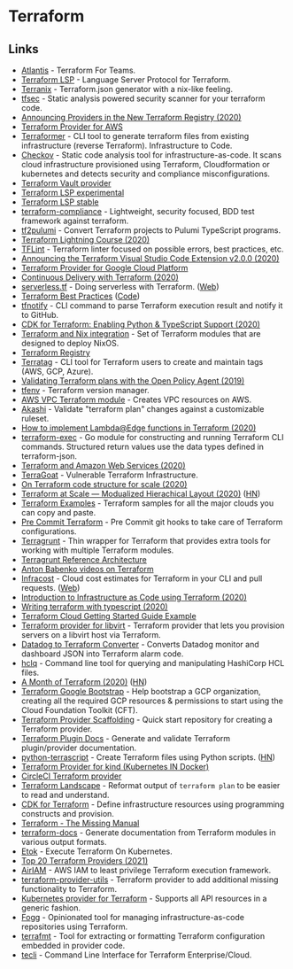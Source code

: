 # Terraform

## Links

* [Atlantis](https://github.com/runatlantis/atlantis) - Terraform For Teams.
* [Terraform LSP](https://github.com/juliosueiras/terraform-lsp) - Language Server Protocol for Terraform.
* [Terranix](https://github.com/mrVanDalo/terranix) - Terraform.json generator with a nix-like feeling.
* [tfsec](https://github.com/liamg/tfsec) - Static analysis powered security scanner for your terraform code.
* [Announcing Providers in the New Terraform Registry \(2020\)](https://www.hashicorp.com/blog/announcing-providers-in-the-new-terraform-registry/)
* [Terraform Provider for AWS](https://github.com/terraform-providers/terraform-provider-aws)
* [Terraformer](https://github.com/GoogleCloudPlatform/terraformer) - CLI tool to generate terraform files from existing infrastructure \(reverse Terraform\). Infrastructure to Code.
* [Checkov](https://github.com/bridgecrewio/checkov) - Static code analysis tool for infrastructure-as-code. It scans cloud infrastructure provisioned using Terraform, Cloudformation or kubernetes and detects security and compliance misconfigurations.
* [Terraform Vault provider](https://github.com/terraform-providers/terraform-provider-vault)
* [Terraform LSP experimental](https://github.com/juliosueiras/terraform-lsp)
* [Terraform LSP stable](https://github.com/hashicorp/terraform-ls)
* [terraform-compliance](https://github.com/eerkunt/terraform-compliance) - Lightweight, security focused, BDD test framework against terraform.
* [tf2pulumi](https://github.com/pulumi/tf2pulumi) - Convert Terraform projects to Pulumi TypeScript programs.
* [Terraform Lightning Course \(2020\)](https://www.youtube.com/playlist?list=PLozcbFx8FoPHM7n2DGLa6G8ZwtWFsVZsP)
* [TFLint](https://github.com/terraform-linters/tflint) - Terraform linter focused on possible errors, best practices, etc.
* [Announcing the Terraform Visual Studio Code Extension v2.0.0 \(2020\)](https://www.hashicorp.com/blog/announcing-the-terraform-visual-studio-code-extension-v2-0-0/)
* [Terraform Provider for Google Cloud Platform](https://github.com/terraform-providers/terraform-provider-google)
* [Continuous Delivery with Terraform \(2020\)](https://theconsultingcto.com/posts/continuous-delivery-with-terraform/)
* [serverless.tf](https://github.com/antonbabenko/serverless.tf) - Doing serverless with Terraform. \([Web](https://serverless.tf/)\)
* [Terraform Best Practices](https://www.terraform-best-practices.com/) \([Code](https://github.com/antonbabenko/terraform-best-practices)\)
* [tfnotify](https://github.com/mercari/tfnotify) - CLI command to parse Terraform execution result and notify it to GitHub.
* [CDK for Terraform: Enabling Python & TypeScript Support \(2020\)](https://www.hashicorp.com/blog/cdk-for-terraform-enabling-python-and-typescript-support/)
* [Terraform and Nix integration](https://github.com/tweag/terraform-nixos) - Set of Terraform modules that are designed to deploy NixOS.
* [Terraform Registry](https://registry.terraform.io/)
* [Terratag](https://github.com/env0/terratag) - CLI tool for Terraform users to create and maintain tags \(AWS, GCP, Azure\).
* [Validating Terraform plans with the Open Policy Agent \(2019\)](https://www.blokje5.dev/posts/validating-terraform-plans/)
* [tfenv](https://github.com/tfutils/tfenv) - Terraform version manager.
* [AWS VPC Terraform module](https://github.com/terraform-aws-modules/terraform-aws-vpc) - Creates VPC resources on AWS.
* [Akashi](https://github.com/drlau/akashi) - Validate "terraform plan" changes against a customizable ruleset.
* [How to implement Lambda@Edge functions in Terraform \(2020\)](https://transcend.io/blog/lambda-edge-functions-in-terraform)
* [terraform-exec](https://github.com/hashicorp/terraform-exec) - Go module for constructing and running Terraform CLI commands. Structured return values use the data types defined in terraform-json.
* [Terraform and Amazon Web Services \(2020\)](https://jeffrafter.com/terraform-and-aws/)
* [TerraGoat](https://github.com/bridgecrewio/terragoat) - Vulnerable Terraform Infrastructure.
* [On Terraform code structure for scale \(2020\)](https://sysdogs.com/on-terraform-code-structure-for-scale/)
* [Terraform at Scale — Modualized Hierachical Layout \(2020\)](https://medium.com/faun/terraform-at-scale-modualized-hierachical-layout-cb5dbe5a368d) \([HN](https://news.ycombinator.com/item?id=24754778)\)
* [Terraform Examples](https://github.com/futurice/terraform-examples) - Terraform samples for all the major clouds you can copy and paste.
* [Pre Commit Terraform](https://github.com/antonbabenko/pre-commit-terraform) - Pre Commit git hooks to take care of Terraform configurations.
* [Terragrunt](https://github.com/gruntwork-io/terragrunt) - Thin wrapper for Terraform that provides extra tools for working with multiple Terraform modules.
* [Terragrunt Reference Architecture](https://github.com/antonbabenko/terragrunt-reference-architecture)
* [Anton Babenko videos on Terraform](https://www.youtube.com/user/cyberbob37/playlists)
* [Infracost](https://github.com/infracost/infracost) - Cloud cost estimates for Terraform in your CLI and pull requests. \([Web](https://www.infracost.io/)\)
* [Introduction to Infrastructure as Code using Terraform \(2020\)](https://blog.manimuridi.com/2020/10/16/introduction-to-infrastructure-as-code-using-terraform/)
* [Writing terraform with typescript \(2020\)](https://jkrsp.com/writing-terraform-with-typescript/)
* [Terraform Cloud Getting Started Guide Example](https://github.com/hashicorp/tfc-guide-example)
* [Terraform provider for libvirt](https://github.com/dmacvicar/terraform-provider-libvirt) - Terraform provider that lets you provision servers on a libvirt host via Terraform.
* [Datadog to Terraform Converter](https://github.com/laurmurclar/datadog-to-terraform) - Converts Datadog monitor and dashboard JSON into Terraform alarm code.
* [hclq](https://github.com/mattolenik/hclq) - Command line tool for querying and manipulating HashiCorp HCL files.
* [A Month of Terraform \(2020\)](https://jeremywsherman.com/blog/2020/11/21/a-month-of-terraform/) \([HN](https://news.ycombinator.com/item?id=25180355)\)
* [Terraform Google Bootstrap](https://github.com/terraform-google-modules/terraform-google-bootstrap) - Help bootstrap a GCP organization, creating all the required GCP resources & permissions to start using the Cloud Foundation Toolkit \(CFT\).
* [Terraform Provider Scaffolding](https://github.com/hashicorp/terraform-provider-scaffolding) - Quick start repository for creating a Terraform provider.
* [Terraform Plugin Docs](https://github.com/hashicorp/terraform-plugin-docs) - Generate and validate Terraform plugin/provider documentation.
* [python-terrascript](https://github.com/mjuenema/python-terrascript) - Create Terraform files using Python scripts. \([HN](https://news.ycombinator.com/item?id=25611259)\)
* [Terraform Provider for kind \(Kubernetes IN Docker\)](https://github.com/kyma-incubator/terraform-provider-kind)
* [CircleCI Terraform provider](https://github.com/mrolla/terraform-provider-circleci)
* [Terraform Landscape](https://github.com/coinbase/terraform-landscape) - Reformat output of `terraform plan` to be easier to read and understand.
* [CDK for Terraform](https://github.com/hashicorp/terraform-cdk) - Define infrastructure resources using programming constructs and provision.
* [Terraform - The Missing Manual](https://gist.github.com/xirkus/e57cc20fe7fc95694e302887948e9b12)
* [terraform-docs](https://github.com/terraform-docs/terraform-docs) - Generate documentation from Terraform modules in various output formats.
* [Etok](https://github.com/leg100/etok) - Execute Terraform On Kubernetes.
* [Top 20 Terraform Providers \(2021\)](https://scalr.com/blog/top-20-terraform-providers/)
* [AirIAM](https://github.com/bridgecrewio/AirIAM) - AWS IAM to least privilege Terraform execution framework.
* [terraform-provider-utils](https://github.com/cloudposse/terraform-provider-utils) - Terraform provider to add additional missing functionality to Terraform.
* [Kubernetes provider for Terraform](https://github.com/hashicorp/terraform-provider-kubernetes-alpha) - Supports all API resources in a generic fashion.
* [Fogg](https://github.com/chanzuckerberg/fogg) - Opinionated tool for managing infrastructure-as-code repositories using Terraform.
* [terrafmt](https://github.com/katbyte/terrafmt) - Tool for extracting or formatting Terraform configuration embedded in provider code.
* [tecli](https://github.com/awslabs/tecli) - Command Line Interface for Terraform Enterprise/Cloud.

